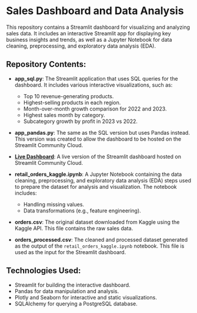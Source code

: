 # Sales Dashboard and Data Analysis

This repository contains a Streamlit dashboard for visualizing and analyzing sales data. It includes an interactive Streamlit app for displaying key business insights and trends, as well as a Jupyter Notebook for data cleaning, preprocessing, and exploratory data analysis (EDA).

## Repository Contents:
- **app_sql.py**: The Streamlit application that uses SQL queries for the dashboard. It includes various interactive visualizations, such as:
  - Top 10 revenue-generating products.
  - Highest-selling products in each region.
  - Month-over-month growth comparison for 2022 and 2023.
  - Highest sales month by category.
  - Subcategory growth by profit in 2023 vs 2022.

- **app_pandas.py**: The same as the SQL version but uses Pandas instead. This version was created to allow the dashboard to be hosted on the Streamlit Community Cloud.

- **[Live Dashboard](https://mustafahrizvi-sales-dashboard-app-pandas-2eagui.streamlit.app/)**: A live version of the Streamlit dashboard hosted on Streamlit Community Cloud.

- **retail_orders_kaggle.ipynb**: A Jupyter Notebook containing the data cleaning, preprocessing, and exploratory data analysis (EDA) steps used to prepare the dataset for analysis and visualization. The notebook includes:
  - Handling missing values.
  - Data transformations (e.g., feature engineering).

- **orders.csv**: The original dataset downloaded from Kaggle using the Kaggle API. This file contains the raw sales data.

- **orders_processed.csv**: The cleaned and processed dataset generated as the output of the `retail_orders_kaggle.ipynb` notebook. This file is used as the input for the Streamlit dashboard.

## Technologies Used:
- Streamlit for building the interactive dashboard.
- Pandas for data manipulation and analysis.
- Plotly and Seaborn for interactive and static visualizations.
- SQLAlchemy for querying a PostgreSQL database.